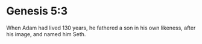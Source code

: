 # Genesis 5:3

When Adam had lived 130 years, he fathered a son in his own likeness, after his image, and named him Seth.
